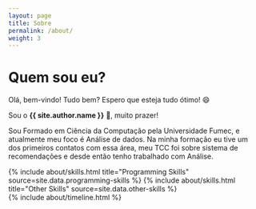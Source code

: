 ```yaml
---
layout: page
title: Sobre
permalink: /about/
weight: 3
---
```


# **Quem sou eu?**

Olá, bem-vindo! Tudo bem? Espero que esteja tudo ótimo! :smile:

Sou o  **{{ site.author.name }}** :wave:,
muito prazer!<br>

Sou Formado em Ciência da Computação pela Universidade Fumec, e atualmente meu foco é Análise de dados. 
Na minha formação eu tive um dos primeiros contatos com essa área, meu TCC foi sobre sistema de recomendações e desde então tenho trabalhado com Análise. 

<div class="row">
{% include about/skills.html title="Programming Skills" source=site.data.programming-skills %}
{% include about/skills.html title="Other Skills" source=site.data.other-skills %}
</div>

<div class="row">
{% include about/timeline.html %}
</div>